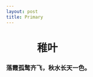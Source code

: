 ```yaml
---
layout: post
title: Primary
---
```

<h1 id="稚叶" weight="400" style="padding-left: 3em;">稚叶</h1>

### 落霞孤鹜齐飞，秋水长天一色。
